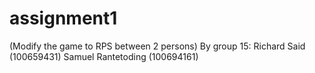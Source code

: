 # assignment1 
(Modify the game to RPS between 2 persons)
By group 15:
Richard Said (100659431)
Samuel Rantetoding (100694161)
